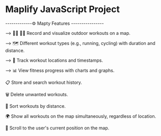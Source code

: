 # Maplify JavaScript Project

-------------⚙️ Mapty Features ----------------

--> 🏃‍♂️ 🚴‍♀️ Record and visualize outdoor workouts on a map.

--> 🗺️ Different workout types (e.g., running, cycling) with duration and distance.

--> 📍 Track workout locations and timestamps.

--> 📊 View fitness progress with charts and graphs.

📋 Store and search workout history.

🗑️ Delete unwanted workouts.

📏 Sort workouts by distance.

🌍 Show all workouts on the map simultaneously, regardless of location.

🧭 Scroll to the user's current position on the map.
